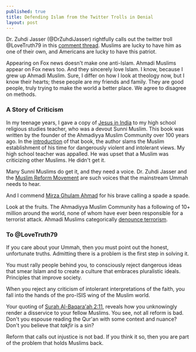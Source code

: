 ```yaml
---
published: true
title: Defending Islam from the Twitter Trolls in Denial
layout: post
---
```

Dr. Zuhdi Jasser (@DrZuhdiJasser) rightfully calls out the twitter troll @LoveTruth79 in this [comment thread](https://twitter.com/DrZuhdiJasser/status/714771370148765696). Muslims are lucky to have him as one of their own, and Americans are lucky to have this patriot.

Appearing on Fox news doesn't make one anti-Islam. Ahmadi Muslims appear on Fox news too. And they sincerely love Islam. I know, because I grew up Ahmadi Muslim. Sure, I differ on how I look at theology now, but I know their hearts; these people are my friends and family. They are good people, truly trying to make the world a better place. We agree to disagree on methods.

### A Story of Criticism
In my teenage years, I gave a copy of [Jesus in India](http://www.alislam.org/library/books/jesus-in-india) to my high school religious studies teacher, who was a devout Sunni Muslim. This book was written by the founder of the Ahmadiyya Muslim Community over 100 years ago. In the [introduction](http://www.alislam.org/library/books/jesus-in-india/intro.html) of that book, the author slams the Muslim establishment of his time for dangerously violent and intolerant views. My high school teacher was appalled. He was upset that a Muslim was criticizing other Muslims. He didn't get it. 

Many Sunni Muslims do get it, and they need a voice. Dr. Zuhdi Jasser and the [Muslim Reform Movement](http://muslimreformmovement.org/) are such voices that the mainstream Ummah needs to hear.

And I commend [Mirza Ghulam Ahmad](http://www.muslimsforpeace.org/hazrat-mirza-ghulam-ahmad/) for his brave calling a spade a spade.

Look at the fruits. The Ahmadiyya Muslim Community has a following of 10+ million around the world, none of whom have ever been responsible for a terrorist attack. Ahmadi Muslims categorically [denounce terrorism](https://www.alislam.org/terrorism.html). 

### To @LoveTruth79
If you care about your Ummah, then you must point out the honest, unfortunate truths. Admitting there is a problem is the first step in solving it.

You must rally people behind you, to consciously reject dangerous ideas that smear Islam and to create a culture that embraces pluralistic ideals. Principles that improve society.

When you reject any criticism of intolerant interpretations of the faith, you fall into the hands of the pro-ISIS wing of the Muslim world.

Your quoting of [Surah Al-Baqara'ah 2:11](http://quran.com/2/11), reveals how you unknowingly render a disservice to your fellow Muslims. You see, not all reform is bad. Don't you espouse reading the Qur'an with some context and nuance? Don't you believe that _takfir_ is a sin?

Reform that calls out injustice is not bad. If you think it so, then you are part of the problem that holds Muslims back.